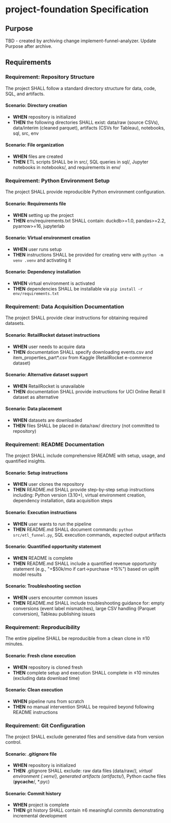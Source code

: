 # project-foundation Specification

## Purpose
TBD - created by archiving change implement-funnel-analyzer. Update Purpose after archive.
## Requirements
### Requirement: Repository Structure
The project SHALL follow a standard directory structure for data, code, SQL, and artifacts.

#### Scenario: Directory creation
- **WHEN** repository is initialized
- **THEN** the following directories SHALL exist: data/raw (source CSVs), data/interim (cleaned parquet), artifacts (CSVs for Tableau), notebooks, sql, src, env

#### Scenario: File organization
- **WHEN** files are created
- **THEN** ETL scripts SHALL be in src/, SQL queries in sql/, Jupyter notebooks in notebooks/, and requirements in env/

### Requirement: Python Environment Setup
The project SHALL provide reproducible Python environment configuration.

#### Scenario: Requirements file
- **WHEN** setting up the project
- **THEN** env/requirements.txt SHALL contain: duckdb>=1.0, pandas>=2.2, pyarrow>=16, jupyterlab

#### Scenario: Virtual environment creation
- **WHEN** user runs setup
- **THEN** instructions SHALL be provided for creating venv with `python -m venv .venv` and activating it

#### Scenario: Dependency installation
- **WHEN** virtual environment is activated
- **THEN** dependencies SHALL be installable via `pip install -r env/requirements.txt`

### Requirement: Data Acquisition Documentation
The project SHALL provide clear instructions for obtaining required datasets.

#### Scenario: RetailRocket dataset instructions
- **WHEN** user needs to acquire data
- **THEN** documentation SHALL specify downloading events.csv and item_properties_part*.csv from Kaggle (RetailRocket e-commerce dataset)

#### Scenario: Alternative dataset support
- **WHEN** RetailRocket is unavailable
- **THEN** documentation SHALL provide instructions for UCI Online Retail II dataset as alternative

#### Scenario: Data placement
- **WHEN** datasets are downloaded
- **THEN** files SHALL be placed in data/raw/ directory (not committed to repository)

### Requirement: README Documentation
The project SHALL include comprehensive README with setup, usage, and quantified insights.

#### Scenario: Setup instructions
- **WHEN** user clones the repository
- **THEN** README.md SHALL provide step-by-step setup instructions including: Python version (3.10+), virtual environment creation, dependency installation, data acquisition steps

#### Scenario: Execution instructions
- **WHEN** user wants to run the pipeline
- **THEN** README.md SHALL document commands: `python src/etl_funnel.py`, SQL execution commands, expected output artifacts

#### Scenario: Quantified opportunity statement
- **WHEN** README is complete
- **THEN** README.md SHALL include a quantified revenue opportunity statement (e.g., "+$50k/mo if cart→purchase +15%") based on uplift model results

#### Scenario: Troubleshooting section
- **WHEN** users encounter common issues
- **THEN** README.md SHALL include troubleshooting guidance for: empty conversions (event label mismatches), large CSV handling (Parquet conversion), Tableau publishing issues

### Requirement: Reproducibility
The entire pipeline SHALL be reproducible from a clean clone in ≤10 minutes.

#### Scenario: Fresh clone execution
- **WHEN** repository is cloned fresh
- **THEN** complete setup and execution SHALL complete in ≤10 minutes (excluding data download time)

#### Scenario: Clean execution
- **WHEN** pipeline runs from scratch
- **THEN** no manual intervention SHALL be required beyond following README instructions

### Requirement: Git Configuration
The project SHALL exclude generated files and sensitive data from version control.

#### Scenario: .gitignore file
- **WHEN** repository is initialized
- **THEN** .gitignore SHALL exclude: raw data files (data/raw/*), virtual environment (.venv/), generated artifacts (artifacts/*), Python cache files (__pycache__/, *.pyc)

#### Scenario: Commit history
- **WHEN** project is complete
- **THEN** git history SHALL contain ≥6 meaningful commits demonstrating incremental development

